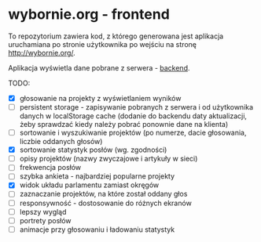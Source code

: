 # wybornie.org - frontend

To repozytorium zawiera kod, z którego generowana jest aplikacja uruchamiana po stronie użytkownika po wejściu na stronę http://wybornie.org/.

Aplikacja wyświetla dane pobrane z serwera - [backend](https://github.com/fraunos/wybornieorg-backend).


TODO:
- [x] głosowanie na projekty z wyświetlaniem wyników
- [ ] persistent storage - zapisywanie pobranych z serwera i od użytkownika danych w localStorage cache (dodanie do backendu daty aktualizacji, żeby sprawdzać kiedy należy pobrać ponownie dane na klienta)
- [ ] sortowanie i wyszukiwanie projektów (po numerze, dacie głosowania, liczbie oddanych głosów)
- [x] sortowanie statystyk posłów (wg. zgodności)
- [ ] opisy projektów (nazwy zwyczajowe i artykuły w sieci)
- [ ] frekwencja posłów
- [ ] szybka ankieta - najbardziej popularne projekty
- [x] widok układu parlamentu zamiast okręgów
- [ ] zaznaczanie projektów, na które został oddany głos
- [ ] responsywność - dostosowanie do różnych ekranów
- [ ] lepszy wygląd
- [ ] portrety posłów
- [ ] animacje przy głosowaniu i ładowaniu statystyk
